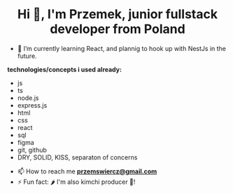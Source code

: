<h1 align="center">Hi 👋, I'm Przemek, junior fullstack developer from Poland</h1>

- 🌱 I’m currently learning React, and plannig to hook up with NestJs in the future.

**technologies/concepts i used already:**
* js
* ts
* node.js
* express.js
* html
* css
* react
* sql
* figma
* git, github
* DRY, SOLID, KISS, separaton of concerns


- 📫 How to reach me **przemswiercz@gmail.com**
- ⚡ Fun fact: 🌶️ I'm also kimchi producer 🍜! 
